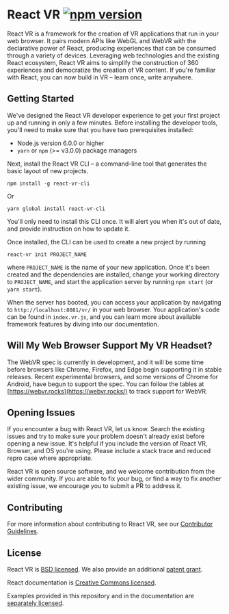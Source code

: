 # React VR [![npm version](https://badge.fury.io/js/react-native.svg)](https://badge.fury.io/js/react-native)

React VR is a framework for the creation of VR applications that run in your web browser. It pairs modern APIs like WebGL and WebVR with the declarative power of React, producing experiences that can be consumed through a variety of devices. Leveraging web technologies and the existing React ecosystem, React VR aims to simplify the construction of 360 experiences and democratize the creation of VR content. If you're familiar with React, you can now build in VR – learn once, write anywhere.

## Getting Started

We've designed the React VR developer experience to get your first project up and running in only a few minutes. Before installing the developer tools, you'll need to make sure that you have two prerequisites installed:

- Node.js version 6.0.0 or higher
- `yarn` or `npm` (>= v3.0.0) package managers

Next, install the React VR CLI – a command-line tool that generates the basic layout of new projects.

```
npm install -g react-vr-cli
```

Or

```
yarn global install react-vr-cli
```

You'll only need to install this CLI once. It will alert you when it's out of date, and provide instruction on how to update it.

Once installed, the CLI can be used to create a new project by running

```
react-vr init PROJECT_NAME
```

where `PROJECT_NAME` is the name of your new application. Once it's been created and the dependencies are installed, change your working directory to `PROJECT_NAME`, and start the application server by running `npm start` (or `yarn start`).

When the server has booted, you can access your application by navigating to `http://localhost:8081/vr/` in your web browser. Your application's code can be found in `index.vr.js`, and you can learn more about available framework features by diving into our documentation.

## Will My Web Browser Support My VR Headset?

The WebVR spec is currently in development, and it will be some time before browsers like Chrome, Firefox, and Edge begin supporting it in stable releases. Recent experimental browsers, and some versions of Chrome for Android, have begun to support the spec. You can follow the tables at [https://webvr.rocks](https://webvr.rocks/) to track support for WebVR.

## Opening Issues

If you encounter a bug with React VR, let us know. Search the existing issues and try to make sure your problem doesn't already exist before opening a new issue. It's helpful if you include the version of React VR, Browser, and OS you're using. Please include a stack trace and reduced repro case where appropriate.

React VR is open source software, and we welcome contribution from the wider community. If you are able to fix your bug, or find a way to fix another existing issue, we encourage you to submit a PR to address it.

## Contributing

For more information about contributing to React VR, see our [Contributor Guidelines](https://github.com/facebook/react-vr/blob/master/CONTRIBUTING.md).

## License

React VR is [BSD licensed](./LICENSE). We also provide an additional [patent grant](./PATENTS).

React documentation is [Creative Commons licensed](./LICENSE-docs).

Examples provided in this repository and in the documentation are [separately licensed](./LICENSE-examples).
